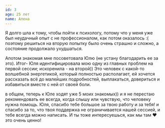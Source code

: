 ```yaml
---
id: 3
age: 25 лет
name: Алена
---
```


Я долго шла к тому, чтобы пойти к психологу, потому что у меня уже был неудачный опыт с не профессионалом, как потом оказалось :( поэтому решиться на вторую попытку было очень страшно и сложно, а состояние продолжало ухудшаться.

Апотом знакомая мне посоветовала Юлю (не устану благодарить ее за это). Итог- Юля идентифицировала мою одну из главных проблем на первой сессии; искоренила - на второй)) Это человек с какой-то волшебной энергетикой, который полностью располагает, ей хочется рассказать всё до малейших подробностей, выплакаться, довериться и избавиться вместе с ней от своей боли.

в общем, теперь к Юле ходят уже 5 моих знакомых)) и я не перестаю рекомендовать ее всегда, когда слышу или чувствую, что человеку нужна помощь. Юля, спасибо тебе большое за твою работу и за тебя! и спасибо за то, что твоя поддержка не ограничивается нашей сессией, и тебе всегда можно написать. И ты тоже интересуешься, как мы там ❤️ это очень ценно!
